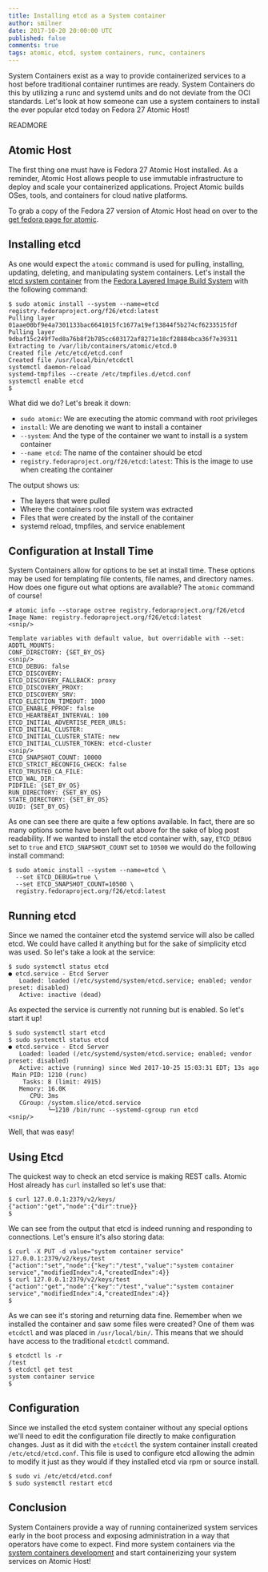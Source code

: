 ```yaml
---
title: Installing etcd as a System container
author: smilner
date: 2017-10-20 20:00:00 UTC
published: false
comments: true
tags: atomic, etcd, system containers, runc, containers
---
```


System Containers exist as a way to provide containerized services to a host before traditional container runtimes are ready. System
Containers do this by utilizing a runc and systemd units and do not deviate from the OCI standards. Let's look at how someone can
use a system containers to install the ever popular etcd today on Fedora 27 Atomic Host!

READMORE


## Atomic Host

The first thing one must have is Fedora 27 Atomic Host installed. As a reminder, Atomic Host allows people to use immutable infrastructure
to deploy and scale your containerized applications. Project Atomic builds OSes, tools, and containers for cloud native platforms.

To grab a copy of the Fedora 27 version of Atomic Host head on over to the [get fedora page for atomic](https://getfedora.org/en/atomic/download/).


## Installing etcd

As one would expect the ``atomic`` command is used for pulling, installing, updating, deleting, and manipulating system containers.
Let's install the [etcd system container](https://admin.fedoraproject.org/pkgdb/package/container/etcd/) from the
[Fedora Layered Image Build System](https://docs.pagure.org/releng/layered_image_build_service.html) with the following command:

```
$ sudo atomic install --system --name=etcd registry.fedoraproject.org/f26/etcd:latest
Pulling layer 01aae00bf9e4a7301133bac6641015fc1677a19ef13844f5b274cf6233515fdf
Pulling layer 9dbaf15c249f7ed8a76b8f2b785cc603172af8271e18cf28884bca36f7e39311
Extracting to /var/lib/containers/atomic/etcd.0
Created file /etc/etcd/etcd.conf
Created file /usr/local/bin/etcdctl
systemctl daemon-reload
systemd-tmpfiles --create /etc/tmpfiles.d/etcd.conf
systemctl enable etcd
$
```

What did we do? Let's break it down:

* ``sudo atomic``: We are executing the atomic command with root privileges
* ``install``: We are denoting we want to install a container
* ``--system``: And the type of the container we want to install is a system container
* ``--name etcd``: The name of the container should be etcd
* ``registry.fedoraproject.org/f26/etcd:latest``: This is the image to use when creating the container

The output shows us:

* The layers that were pulled
* Where the containers root file system was extracted
* Files that were created by the install of the container
* systemd reload, tmpfiles, and service enablement


## Configuration at Install Time

System Containers allow for options to be set at install time. These options may be used for templating file
contents, file names, and directory names. How does one figure out what options are available? The
``atomic`` command of course!

```
# atomic info --storage ostree registry.fedoraproject.org/f26/etcd
Image Name: registry.fedoraproject.org/f26/etcd:latest
<snip/>

Template variables with default value, but overridable with --set:
ADDTL_MOUNTS: 
CONF_DIRECTORY: {SET_BY_OS}
<snip/>
ETCD_DEBUG: false
ETCD_DISCOVERY: 
ETCD_DISCOVERY_FALLBACK: proxy
ETCD_DISCOVERY_PROXY: 
ETCD_DISCOVERY_SRV: 
ETCD_ELECTION_TIMEOUT: 1000
ETCD_ENABLE_PPROF: false
ETCD_HEARTBEAT_INTERVAL: 100
ETCD_INITIAL_ADVERTISE_PEER_URLS: 
ETCD_INITIAL_CLUSTER: 
ETCD_INITIAL_CLUSTER_STATE: new
ETCD_INITIAL_CLUSTER_TOKEN: etcd-cluster
<snip/>
ETCD_SNAPSHOT_COUNT: 10000
ETCD_STRICT_RECONFIG_CHECK: false
ETCD_TRUSTED_CA_FILE: 
ETCD_WAL_DIR: 
PIDFILE: {SET_BY_OS}
RUN_DIRECTORY: {SET_BY_OS}
STATE_DIRECTORY: {SET_BY_OS}
UUID: {SET_BY_OS}
```

As one can see there are quite a few options available. In fact, there are so many options
some have been left out above for the sake of blog post readability. If we wanted
to install the etcd container with, say, ``ETCD_DEBUG`` set to ``true`` and
``ETCD_SNAPSHOT_COUNT`` set to ``10500`` we would do the following install command:

```
$ sudo atomic install --system --name=etcd \
  --set ETCD_DEBUG=true \
  --set ETCD_SNAPSHOT_COUNT=10500 \
  registry.fedoraproject.org/f26/etcd:latest
```


## Running etcd

Since we named the container etcd the systemd service will also be called etcd. We could have called it anything
but for the sake of simplicity etcd was used. So let's take a look at the service:

```
$ sudo systemctl status etcd    
● etcd.service - Etcd Server
   Loaded: loaded (/etc/systemd/system/etcd.service; enabled; vendor preset: disabled)
   Active: inactive (dead)
```


As expected the service is currently not running but is enabled. So let's start it up!

```
$ sudo systemctl start etcd
$ sudo systemctl status etcd
● etcd.service - Etcd Server
   Loaded: loaded (/etc/systemd/system/etcd.service; enabled; vendor preset: disabled)       
   Active: active (running) since Wed 2017-10-25 15:03:31 EDT; 13s ago
 Main PID: 1210 (runc)
    Tasks: 8 (limit: 4915)
   Memory: 16.0K
      CPU: 3ms
   CGroup: /system.slice/etcd.service
           └─1210 /bin/runc --systemd-cgroup run etcd
<snip/>
```

Well, that was easy!


## Using Etcd

The quickest way to check an etcd service is making REST calls. Atomic Host already has ``curl``
installed so let's use that:

```
$ curl 127.0.0.1:2379/v2/keys/
{"action":"get","node":{"dir":true}}
$
```

We can see from the output that etcd is indeed running and responding to connections. Let's
ensure it's also storing data:

```
$ curl -X PUT -d value="system container service" 127.0.0.1:2379/v2/keys/test
{"action":"set","node":{"key":"/test","value":"system container service","modifiedIndex":4,"createdIndex":4}}
$ curl 127.0.0.1:2379/v2/keys/test
{"action":"get","node":{"key":"/test","value":"system container service","modifiedIndex":4,"createdIndex":4}}
$
```

As we can see it's storing and returning data fine. Remember when we installed the container and saw
some files were created? One of them was ``etcdctl`` and was placed in ``/usr/local/bin/``. This means
that we should have access to the traditional ``etcdctl`` command.

```
$ etcdctl ls -r
/test
$ etcdctl get test         
system container service
$
```

## Configuration
Since we installed the etcd system container without any special options we'll need to edit
the configuration file directly to make configuration changes. Just as it did with the ``etcdctl``
the system container install created ``/etc/etcd/etcd.conf``. This file is used to configure etcd
allowing the admin to modify it just as they would if they installed etcd via rpm or source install.

```
$ sudo vi /etc/etcd/etcd.conf
$ sudo systemctl restart etcd
```

## Conclusion

System Containers provide a way of running containerized system services early in the boot process and exposing
administration in a way that operators have come to expect. Find more system containers via the
[system containers development](https://github.com/projectatomic/atomic-system-containers/) and start
containerizing your system services on Atomic Host!
